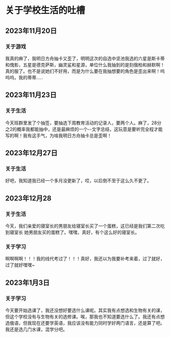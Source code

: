 # 关于学校生活的吐槽

## 2023年11月20日

### 关于游戏

我真的麻了，我明日方舟抽卡又歪了，明明这次的自选中坚池我选的六星是斯卡蒂和傀影，五星是德克萨斯，幽灵鲨和星源，单位什么我抽到的是刻俄柏和赫默啊！真的服了。也不是说她们不好用，而是为什么要在我抽想要的角色是歪出来啊！呜呜呜，我的蒂蒂.....

## 2023年11月23日

### 关于生活

今天班群里发了个抽签，要抽选下周教育活动的记录人，要两个人。麻了，28分之2的概率我都能抽中，还是最麻烦的一个--文字总结，这玩意是要听完全程才能写的啊！我有这手气，为啥我明日方舟抽卡总是歪啊！

## 2023年12月27日

### 关于生活

好吧，我知道我已经一个多月没更新了，哎，以后倒不至于这么久不更了。

## 2023年12月28

### 关于生活

今天，我们亲爱的寝室长的男朋友给寝室长买了一个蛋糕，这已经是我们第二次吃到寝室长
她男朋友买的蛋糕了。嘿嘿，真好，有个这么好的寝室长。

### 关于学习

啊啊啊啊！！！我的线代考过了！！！真好，我还以为我要补考来着，过了就好，过了就好嘿嘿~

## 2023年1月3日

### 关于学习

今天要开始选课了，我还没想好要选什么课呢。其实我有点想选和生物有关的课，但这个学校没有与生物有关的选修课。唉，那我也不知道要选什么了。我还有点想选俄语，但我现在还要学英语，我应该没有能力同时学好两门语言，还是算了吧。我还是选几门水课，混学分吧。
